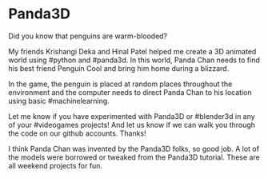 # Panda3D

Did you know that penguins are warm-blooded?

My friends Krishangi Deka and Hinal Patel helped me create a 3D animated world using #python and #panda3d. In this world, Panda Chan needs to find his best friend Penguin Cool and bring him home during a blizzard.

In the game, the penguin is placed at random places throughout the environment and the computer needs to direct Panda Chan to his location using basic #machinelearning.

Let me know if you have experimented with Panda3D or #blender3d in any of your #videogames projects! And let us know if we can walk you through the code on our github accounts. Thanks!

I think Panda Chan was invented by the Panda3D folks, so good job.  A lot of the models were borrowed or tweaked from the Panda3D tutorial.  These are all weekend projects for fun.  
